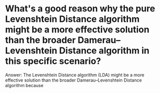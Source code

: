 # What's a good reason why  the pure Levenshtein Distance algorithm might be a more effective solution than the broader Damerau–Levenshtein Distance algorithm in this specific scenario?


Answer: The Levenshtein Distance algorithm (LDA) might be a more effective solution than the broader Damerau–Levenshtein Distance algorithm
because 

